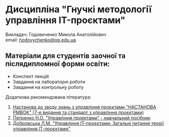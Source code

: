 # Дисципліна "Гнучкі методології управління IT-проєктами"

Викладач: Годовиченко Микола Анатолійович<br>
email: hodovychenko@op.edu.ua

## Матеріали для студентів заочної та післядипломної форми освіти:

- Конспект лекцій
- Завдання на лабораторні роботи
- Завдання на контрольну роботу

Додаткова рекомендована література:

1. [Настанова до зводу знань з управління проєктами "НАСТАНОВА PMBOK" (7-е видання та стандарт з управління проєктами)](https://res2.weblium.site/res/65b233680835c5000feec557/65ca57d1d6ab06000f91bd67)
2. [Петренко Н.О. "Управління проектами" - навчальний посібник](https://moodle.znu.edu.ua/pluginfile.php/570703/mod_resource/content/0/%D0%9D%D0%B0%D0%B2%D1%87%D0%B0%D0%BB%D1%8C%D0%BD%D0%B8%D0%B9%20%D0%BF%D0%BE%D1%81%D1%96%D0%B1%D0%BD%D0%B8%D0%BA_2.pdf)
3. [Добровська Л.М. "Управління ІТ-проєктами: Загальні питання теорії управління ІТ-проєктами"](https://ela.kpi.ua/server/api/core/bitstreams/1feb7c50-e0ef-4967-9611-997f2bb6d215/content)
